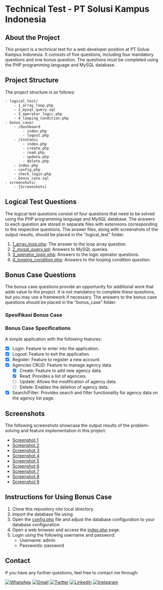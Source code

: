 # Technical Test - PT Solusi Kampus Indonesia

## About the Project

This project is a technical test for a web developer position at PT Solusi Kampus Indonesia. It consists of five questions, including four mandatory questions and one bonus question. The questions must be completed using the PHP programming language and MySQL database.

## Project Structure

The project structure is as follows:

```
- logical_test/
    - 1_array_loop.php
    - 2_mysql_query.sql
    - 3_operator_logic.php
    - 4_looping_condition.php
- bonus_case/
    - /dashboard
        - index.php
        - logout.php
    - /instansi
        - index.php
        - create.php
        - read.php
        - update.php
        - delete.php
    - index.php
    - config.php
    - check_login.php
    - bonus_case.sql
- screenshots/
    - [Screenshots]
```

## Logical Test Questions

The logical test questions consist of four questions that need to be solved using the PHP programming language and MySQL database. The answers to each question are stored in separate files with extensions corresponding to the respective questions. The answer files, along with screenshots of the output results, should be placed in the "logical_test" folder.

1. [1_array_loop.php](logical_test/1.%20Array%20Loop/1_array_loop.php
): The answer to the loop array question.
2. [2_mysql_query.sql](logical_test/2.%20MySQL%20Query/2_mysql_query.sql): Answers to MySQL queries.
3. [3_operator_logic.php](logical_test/3.%20Operator%20Logic/3_operator_logic.php):  Answers to the logic operator questions.
4. [4_looping_condition.php](logical_test/4.%20Looping%20Condition/4_looping_condition.php): Answers to the looping condition question.

## Bonus Case Questions

The bonus case questions provide an opportunity for additional work that adds value to the project. It is not mandatory to complete these questions, but you may use a framework if necessary. The answers to the bonus case questions should be placed in the "bonus_case" folder.

### Spesifikasi Bonus Case

### Bonus Case Specifications

A simple application with the following features:

- [x] Login: Feature to enter into the application.
- [x] Logout: Feature to exit the application.
- [x] Register: Feature to register a new account.
- [x] Agencies CRUD: Feature to manage agency data.
     - [x] Create: Feature to add new agency data.
     - [x] Read: Provides a list of agencies.
     - [ ] Update: Allows the modification of agency data.
     - [ ] Delete: Enables the deletion of agency data.
- [x] Search/Filter: Provides search and filter functionality for agency data on the agency list page.

## Screenshots

The following screenshots showcase the output results of the problem-solving and feature implementation in this project:

- [Screenshot 1](screenshots/Soal-1.png)
- [Screenshot 2](screenshots/Soal-2.png)
- [Screenshot 3](screenshots/Soal-3.png)
- [Screenshot 4](screenshots/Soal-4.png)
- [Screenshot 5](screenshots/Diagram.png)
- [Screenshot 6](screenshots/Login.png)
- [Screenshot 7](screenshots/Register.png)
- [Screenshot 8](screenshots/Dashboard-1.png)
- [Screenshot 9](screenshots/Dashboard-2.png)

## Instructions for Using Bonus Case

1. Clone this repository into local directory.
2. Import the database file using
3. Open the [config.php](bonus_case/config.php) file and adjust the database configuration to your database configuration.
4. Open a web browser and access the [index.php](bonus_case/index.php) page.
5. Login using the following username and password:
     - Username: admin
     - Passwords: password

## Contact

If you have any further questions, feel free to contact me through:

[![WhatsApp](https://img.shields.io/badge/WhatsApp-25D366?style=for-the-badge&logo=whatsapp&logoColor=white)](https://wa.me/6287808740020)
[![Gmail](https://img.shields.io/badge/Gmail-D14836?style=for-the-badge&logo=gmail&logoColor=white)](mailto:rizky98ibrahim@gmail.com)
[![Twitter](https://img.shields.io/badge/Twitter-1DA1F2?style=for-the-badge&logo=twitter&logoColor=white)](https://twitter.com/rizky98ibrahim)
[![LinkedIn](https://img.shields.io/badge/LinkedIn-0077B5?style=for-the-badge&logo=linkedin&logoColor=white)](https://www.linkedin.com/in/rizky98ibrahim/)
[![Instagram](https://img.shields.io/badge/Instagram-E4405F?style=for-the-badge&logo=instagram&logoColor=white)](https://instragram.com/rizky98ibrahim)